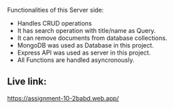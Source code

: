 Functionalities of this Server side:
- Handles CRUD operations
- It has search operation with title/name as Query.
- It can remove documents from database collections.
- MongoDB was used as Database in this project.
- Express API was used as server in this project.
- All Functions are handled asyncronously.

## Live link:
https://assignment-10-2babd.web.app/
